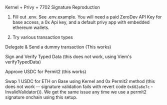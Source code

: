 Kernel + Privy + 7702 Signature Reproduction

1. Fill out .env. See .env.example. You will need a paid ZeroDev API Key for base access, a 0x Api key, and a default privy app with embedded ethereum wallets.

2. Try various transaction types

Delegate & Send a dummy transaction (This works)

Sign and Verify Typed Data (this does not work, using Viem's verifyTypedData)

Approve USDC for Permit2 (this works)

Swap 1 USDC for ETH on Base using Kernel and 0x Permit2 method (this does not work -- signature validation fails with revert code `0x682a6e7c` - InvalidValidator()). We get the same issue any time we use a permit2 signature onchain using this setup.

